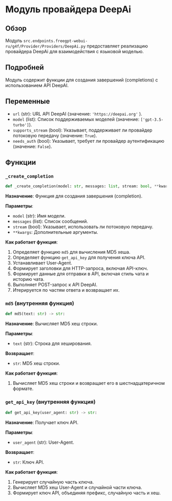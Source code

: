 # Модуль провайдера DeepAi

## Обзор

Модуль `src.endpoints.freegpt-webui-ru/g4f/Provider/Providers/DeepAi.py` предоставляет реализацию провайдера DeepAi для взаимодействия с языковой моделью.

## Подробней

Модуль содержит функции для создания завершений (completions) с использованием API DeepAI.

## Переменные

*   `url` (str): URL API DeepAI (значение: `'https://deepai.org'` ).
*   `model` (list): Список поддерживаемых моделей (значение: `['gpt-3.5-turbo']`).
*   `supports_stream` (bool): Указывает, поддерживает ли провайдер потоковую передачу (значение: `True`).
*   `needs_auth` (bool): Указывает, требует ли провайдер аутентификацию (значение: `False`).

## Функции

### `_create_completion`

```python
def _create_completion(model: str, messages: list, stream: bool, **kwargs):
```

**Назначение**: Функция для создания завершения (completion).

**Параметры**:

*   `model` (str): Имя модели.
*   `messages` (list): Список сообщений.
*   `stream` (bool): Указывает, использовать ли потоковую передачу.
*   `**kwargs`: Дополнительные аргументы.

**Как работает функция**:

1.  Определяет функцию `md5` для вычисления MD5 хеша.
2.  Определяет функцию `get_api_key` для получения ключа API.
3.  Устанавливает User-Agent.
4.  Формирует заголовки для HTTP-запроса, включая API-ключ.
5.  Формирует данные для отправки в API, включая стиль чата и историю чата.
6.  Выполняет POST-запрос к API DeepAI.
7.  Итерируется по частям ответа и возвращает их.

### `md5` (внутренняя функция)

```python
def md5(text: str) -> str:
```

**Назначение**: Вычисляет MD5 хеш строки.

**Параметры**:

*   `text` (str): Строка для хеширования.

**Возвращает**:

*   `str`: MD5 хеш строки.

**Как работает функция**:

1.  Вычисляет MD5 хеш строки и возвращает его в шестнадцатеричном формате.

### `get_api_key` (внутренняя функция)

```python
def get_api_key(user_agent: str) -> str:
```

**Назначение**: Получает ключ API.

**Параметры**:

*   `user_agent` (str): User-Agent.

**Возвращает**:

*   `str`: Ключ API.

**Как работает функция**:

1.  Генерирует случайную часть ключа.
2.  Вычисляет MD5 хеш User-Agent и случайной части ключа.
3.  Формирует ключ API, объединяя префикс, случайную часть и хеш.
